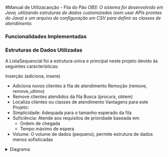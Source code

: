 #Manual de Utilizacaoção - Fila do Pão 
_OBS: O sistema foi desenvolvido em Java, utilizando estruturas de dados customizadas (sem usar APIs prontas do Java) e um arquivo de configuração em CSV para definir as classes de atendimento._

### Funcionalidades Implementadas

### Estruturas de Dados Utilizadas
A ListaSequencial foi a estrutura unica e principal neste projeto devido às seguintes características:

Inserção (adiciona, insere)
- Adiciona novos clientes à fila de atendimento
Remoção (remove, remove_ultimo)
- Remove clientes atendidos da fila
Busca (procura, obtem)
- Localiza clientes ou classes de atendimento
Vantagens para este Projeto:
- Simplicidade: Adequada para o tamanho esperado da fila
- Suficiência: Atende aos requisitos de prioridade baseada em:
    - Ordem de chegada
    - Tempo máximo de espera
- Volume: O volume de dados (pequeno), permite estrutura de dados menos sofisticadas

<details>
    <summary>Diagrama</summary>
    
```mermaid
classDiagram
    class ListaSequencial~T~ {
        -T[] area
        -int len
        -final int defcap
        +ListaSequencial()
        +expande(int len)
        +expande()
        +esta_vazia() boolean
        +capacidade() int
        +adiciona(T elemento)
        +insere(int indice, T elemento)
        +remove(int indice)
        +remove_ultimo()
        +procura(T valor) int
        +obtem(int indice) T
        +substitui(int indice, T valor)
        +comprimento() int
        +limpa()
        +ordena()
        -bubbleSort()
        -selectionSort()
        -mergeSort(T[] array, int left, int right)
        -merge(T[] array, int left, int middle, int right)
    }

    class App {
        -final String CONFIG_FILE
        -GerenciadorAtendimento gerenciadorAtendimento
        +App()
        +classes() ListaSequencial~ClasseAtendimento~
        +adiciona_cliente(String classe) String
        +proxima_senha() String
    }

    class ClasseAtendimento {
        -char codigo
        -String descricao
        -int tempo_maximo_espera
        -int prioridade
        +ClasseAtendimento(char, String, int, int)
    }

    class Cliente {
        -String senha
        -long tempoDeEntrada
        -ClasseAtendimento classe
        +Cliente(int, long, ClasseAtendimento, int)
    }

    class GerenciadorAtendimento {
        -ListaSequencial~ClasseAtendimento~ l_classes
        -ListaSequencial~Cliente~ l_clientes
        -int[] contadores
        +GerenciadorAtendimento()
        +processarArquivo(InputStream config)
        +classes() ListaSequencial~ClasseAtendimento~
        +adiciona_cliente(String classe) String
        +proxima_senha() String
    }

    App --> GerenciadorAtendimento
    GerenciadorAtendimento --> ListaSequencial~ClasseAtendimento~
    GerenciadorAtendimento --> ListaSequencial~Cliente~
    GerenciadorAtendimento --> ClasseAtendimento
    GerenciadorAtendimento --> Cliente
    Cliente --> ClasseAtendimento
```
</details>
